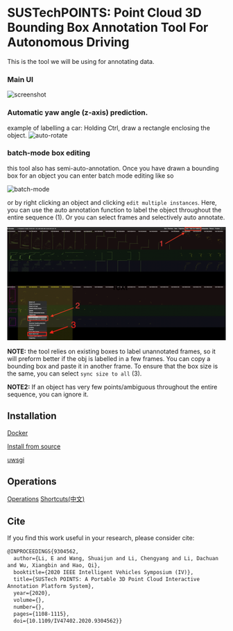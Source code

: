 # SUSTechPOINTS: Point Cloud 3D Bounding Box Annotation Tool For Autonomous Driving
This is the tool we will be using for annotating data. 

### Main UI
![screenshot](./doc/main-ui.png)


### Automatic yaw angle (z-axis) prediction.
example of labelling a car: Holding Ctrl, draw a rectangle enclosing the object.
![auto-rotate](./doc/auto-rotate.gif)

### batch-mode box editing

this tool also has semi-auto-annotation. Once you have drawn a bounding box for an object you can enter batch mode editing like so

![batch-mode](./doc/auto-anno-car.gif)

or by right clicking an object and clicking `edit multiple instances`. Here, you can use the auto annotation function to label the object throughout the entire sequence (1). Or you can select frames and selectively auto annotate. 

![batch-mode](./doc/auto.png)

**NOTE:** the tool relies on existing boxes to label unannotated frames, so it will preform better if the obj is labelled in a few frames. You can copy a bounding box and paste it in another frame. To ensure that the box size is the same, you can select `sync size to all` (3). 

**NOTE2:** If an object has very few points/ambiguous throughout the entire sequence, you can ignore it. 

## Installation

[Docker](./doc/docker.md)

[Install from source](./doc/install_from_source.md)

[uwsgi](./doc/deploy_server.md)

## Operations

[Operations](./doc/operations.md)
[Shortcuts(中文)](./doc/shortcuts_cn.md)




## Cite

If you find this work useful in your research, please consider cite:
```
@INPROCEEDINGS{9304562,
  author={Li, E and Wang, Shuaijun and Li, Chengyang and Li, Dachuan and Wu, Xiangbin and Hao, Qi},
  booktitle={2020 IEEE Intelligent Vehicles Symposium (IV)}, 
  title={SUSTech POINTS: A Portable 3D Point Cloud Interactive Annotation Platform System}, 
  year={2020},
  volume={},
  number={},
  pages={1108-1115},
  doi={10.1109/IV47402.2020.9304562}}
  
```
